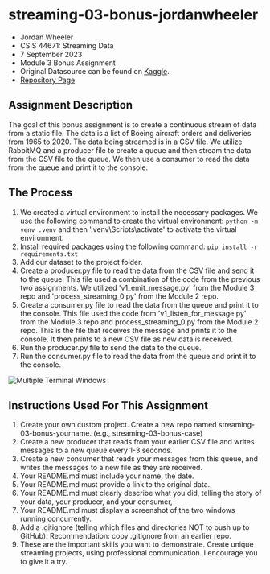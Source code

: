 # streaming-03-bonus-jordanwheeler

- Jordan Wheeler
- CSIS 44671: Streaming Data
- 7 September 2023
- Module 3 Bonus Assignment
- Original Datasource can be found on [Kaggle](https://www.kaggle.com/datasets/nurielreuven/boeing-historical-airplane-orders-deliveries).
- [Repository Page](https://jordanwheeler7.github.io/streaming-03-bonus-jordanwheeler/)

## Assignment Description
The goal of this bonus assignment is to create a continuous stream of data from a static file. The data is a list of Boeing aircraft orders and deliveries from 1965 to 2020. The data being streamed is in a CSV file. We utilize RabbitMQ and a producer file to create a queue and then stream the data from the CSV file to the queue. We then use a consumer to read the data from the queue and print it to the console.

## The Process
1. We created a virtual environment to install the necessary packages. We use the following command to create the virtual environment:
```python -m venv .venv``` and then '.venv\Scripts\activate' to activate the virtual environment.
2. Install required packages using the following command: ```pip install -r requirements.txt```
3. Add our dataset to the project folder.
4. Create a producer.py file to read the data from the CSV file and send it to the queue. This file used a combination of the code from the previous two assignments. We utilized 'v1_emit_message.py' from the Module 3 repo and 'process_streaming_0.py' from the Module 2 repo.
5. Create a consumer.py file to read the data from the queue and print it to the console. This file used the code from 'v1_listen_for_message.py' from the Module 3 repo and process_streaming_0.py from the Module 2 repo. This is the file that receives the message and prints it to the console. It then prints to a new CSV file as new data is received.
6. Run the producer.py file to send the data to the queue. 
7. Run the consumer.py file to read the data from the queue and print it to the console.

![Multiple Terminal Windows](/multiple_terminal_bonus.png)

## Instructions Used For This Assignment

1. Create  your own custom project. Create a new repo named streaming-03-bonus-yourname. (e.g., streaming-03-bonus-case)
2. Create a new producer that reads from your earlier CSV file and writes messages to a new queue every 1-3 seconds.
3. Create a new consumer that reads your messages from this queue, and writes the messages to a new file as they are received.
4. Your README.md must include your name, the date.
5. Your README.md must provide a link to the original data.
6. Your README.md must clearly describe what you did, telling the story of your data, your producer, and your consumer,
7. Your README.md must display a screenshot of the two windows running concurrently. 
8. Add a .gitignore (telling which files and directories NOT to push up to GitHub).  Recommendation:  copy .gitignore from an earlier repo. 
9. These are the important skills you want to demonstrate. Create unique streaming projects, using professional communication. I encourage you to give it a try. 